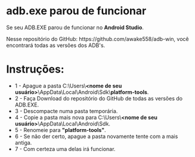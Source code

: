# adb.exe parou de funcionar
<p>Se seu ADB.EXE parou de funcionar no <strong>Android Studio</strong>.</p>
<p>Nesse repositório do GitHub: https://github.com/awake558/adb-win, você encontrará todas as versões dos ADB's.</p>

# Instruções:
- 1 - Apague a pasta C:\Users\\**\<nome de seu usuário>**\AppData\Local\Android\Sdk\\**platform-tools**.
- 2 - Faça Download do repositório do GitHub de todas as versões do ADB.EXE.
- 3 - Descompacte numa pasta temporária.
- 4 - Copie a pasta mais nova para C:\Users\\**\<nome de seu usuário>**\AppData\Local\Android\Sdk.
- 5 - Renomeie para **"platform-tools"**.
- 6 - Se não der certo, apague a pasta novamente tente com a mais antiga.
- 7 - Com certeza uma delas irá funcionar.
